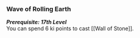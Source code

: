 ### Wave of Rolling Earth

**_Prerequisite: 17th Level_**  
You can spend 6 ki points to cast [[Wall of Stone]].